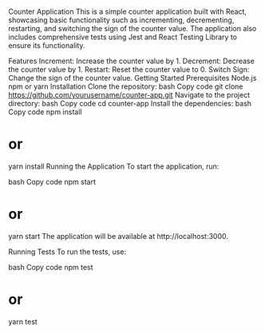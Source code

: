 Counter Application
This is a simple counter application built with React, showcasing basic functionality such as incrementing, decrementing, restarting, and switching the sign of the counter value. The application also includes comprehensive tests using Jest and React Testing Library to ensure its functionality.

Features
Increment: Increase the counter value by 1.
Decrement: Decrease the counter value by 1.
Restart: Reset the counter value to 0.
Switch Sign: Change the sign of the counter value.
Getting Started
Prerequisites
Node.js
npm or yarn
Installation
Clone the repository:
bash
Copy code
git clone https://github.com/yourusername/counter-app.git
Navigate to the project directory:
bash
Copy code
cd counter-app
Install the dependencies:
bash
Copy code
npm install
# or
yarn install
Running the Application
To start the application, run:

bash
Copy code
npm start
# or
yarn start
The application will be available at http://localhost:3000.

Running Tests
To run the tests, use:

bash
Copy code
npm test
# or
yarn test